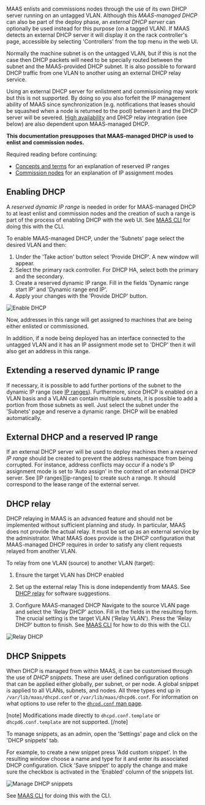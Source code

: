 <!--
Todo:
- Maybe create a bug for why the enablement of DHCP in the web UI asks for a gateway IP and not a nameserver
-->
MAAS enlists and commissions nodes through the use of its own DHCP server running on an untagged VLAN. Although this *MAAS-managed DHCP* can also be part of the deploy phase, an *external DHCP server* can optionally be used instead for this purpose (on a tagged VLAN). If MAAS detects an external DHCP server it will display it on the rack controller's page, accessible by selecting 'Controllers' from the top menu in the web UI.

Normally the machine subnet is on the untagged VLAN, but if this is not the case then DHCP packets will need to be specially routed between the subnet and the MAAS-provided DHCP subnet. It is also possible to forward DHCP traffic from one VLAN to another using an external DHCP relay service.

Using an external DHCP server for enlistment and commissioning may work but this is not supported. By doing so you also forfeit the IP management ability of MAAS since synchronization (e.g. notifications that leases should be squashed when a node is returned to the pool) between it and the DHCP server will be severed. [High availability](manage-ha.md) and DHCP relay integration (see below) are also dependent upon MAAS-managed DHCP.

**This documentation presupposes that MAAS-managed DHCP is used to enlist and commission nodes.**

Required reading before continuing:

-   [Concepts and terms](intro-concepts.md#ip-ranges) for an explanation of reserved IP ranges
-   [Commission nodes](nodes-commission.md#post-commission-configuration) for an explanation of IP assignment modes

## Enabling DHCP

A *reserved dynamic IP range* is needed in order for MAAS-managed DHCP to at least enlist and commission nodes and the creation of such a range is part of the process of enabling DHCP with the web UI. See [MAAS CLI](manage-cli-common.md#enable-dhcp) for doing this with the CLI.

To enable MAAS-managed DHCP, under the 'Subnets' page select the desired VLAN and then:

1.  Under the 'Take action' button select 'Provide DHCP'. A new window will appear.
2.  Select the primary rack controller. For DHCP HA, select both the primary and the secondary.
3.  Create a reserved dynamic IP range. Fill in the fields 'Dynamic range start IP' and 'Dynamic range end IP'.
4.  Apply your changes with the 'Provide DHCP' button.

![Enable DHCP](../media/installconfig-network-dhcp__2.6-enable-dhcp.png)

Now, addresses in this range will get assigned to machines that are being either enlisted or commissioned.

In addition, if a node being deployed has an interface connected to the untagged VLAN and it has an IP assignment mode set to 'DHCP' then it will also get an address in this range.

## Extending a reserved dynamic IP range

If necessary, it is possible to add further portions of the subnet to the dynamic IP range (see [IP ranges](installconfig-network-ipranges.md)). Furthermore, since DHCP is enabled on a VLAN basis and a VLAN can contain multiple subnets, it is possible to add a portion from those subnets as well. Just select the subnet under the 'Subnets' page and reserve a dynamic range. DHCP will be enabled automatically.

## External DHCP and a reserved IP range

If an external DHCP server will be used to deploy machines then a *reserved IP range* should be created to prevent the address namespace from being corrupted. For instance, address conflicts may occur if a node's IP assignment mode is set to 'Auto assign' in the context of an external DHCP server. See [IP ranges][ip-ranges] to create such a range. It should correspond to the lease range of the external server.

## DHCP relay

DHCP relaying in MAAS is an advanced feature and should not be implemented without sufficient planning and study. In particular, MAAS does not provide the actual relay. It must be set up as an external service by the administrator. What MAAS does provide is the DHCP configuration that MAAS-managed DHCP requires in order to satisfy any client requests relayed from another VLAN.

To relay from one VLAN (source) to another VLAN (target):

1.  Ensure the target VLAN has DHCP enabled

2.  Set up the external relay This is done independently from MAAS. See [DHCP relay](intro-concepts.md#dhcp-relay) for software suggestions.

3.  Configure MAAS-managed DHCP Navigate to the source VLAN page and select the 'Relay DHCP' action. Fill in the fields in the resulting form. The crucial setting is the target VLAN ('Relay VLAN'). Press the 'Relay DHCP' button to finish. See [MAAS CLI](manage-cli-advanced.md#relay-dhcp) for how to do this with the CLI.

![Relay DHCP](../media/installconfig-networking-dhcp__2.6-relay-dhcp.png)

## DHCP Snippets

When DHCP is managed from within MAAS, it can be customised through the use of *DHCP snippets*. These are user defined configuration options that can be applied either globally, per subnet, or per node. A global snippet is applied to all VLANs, subnets, and nodes. All three types end up in `/var/lib/maas/dhcpd.conf` or `/var/lib/maas/dhcpd6.conf`. For information on what options to use refer to the [`dhcpd.conf` man page](http://manpages.ubuntu.com/cgi-bin/search.py?q=dhcpd.conf).

[note]
Modifications made directly to `dhcpd.conf.template` or `dhcpd6.conf.template` are not supported.
[/note]

To manage snippets, as an admin, open the 'Settings' page and click on the 'DHCP snippets' tab.

For example, to create a new snippet press 'Add custom snippet'. In the resulting window choose a name and type for it and enter its associated DHCP configuration. Click 'Save snippet' to apply the change and make sure the checkbox is activated in the 'Enabled' column of the snippets list.

![Manage DHCP snippets](../media/installconfig-networking-dhcp__2.4_dhcp-snippets.png)

See [MAAS CLI](manage-cli-dhcp-snippets.md) for doing this with the CLI.

<!-- LINKS -->


